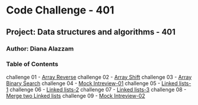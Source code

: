 # Code Challenge - 401

## Project: Data structures and algorithms - 401 

### Author: Diana Alazzam


### Table of Contents

challenge 01 - [Array Reverse](challenges/arrayReverse/array-shift.js)
challenge 02 - [Array Shift](challenges/arrayShift/array-shift.js)
challenge 03 - [Array Binary Search](challenges/arrayBinarySearch/array-binary-search.js)
challenge 04 - [Mock Intreview-01](challenges/mockInt01/mock-int01.js)
challenge 05 - [Linked lists-1](challenges/Data-Structures/linkedList/linked-list.js)
challenge 06 - [Linked lists-2](challenges/Data-Structures/linkedList/linked-list.js)
challenge 07 - [Linked lists-3](challenges/Data-Structures/linkedList/linked-list.js)
challenge 08 - [Merge two Linked lists](challenges/Data-Structures/linkedList/ll-merge.js)
challenge 09 - [Mock Intreview-02](challenges/mockInt01/mock-int02.js)
